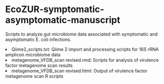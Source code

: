 # EcoZUR-symptomatic-asymptomatic-manuscript
Scripts to analyze gut microbiome data associated with symptomatic and asymptomatic E. coli infections.

<li> Qiime2_scripts.txt: Qiime 2 import and processing scripts for 16S rRNA amplicon microbiome data
<li> metagenome_VFDB_scan revised.rmd: Scripts for analysis of virulence factor metagenome scan results
<li> metagenome_VFDB_scan revised.html: Output of virulence factor metagenome scan R scripts
